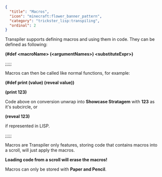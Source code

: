 ```json
{
  "title": "Macros",
  "icon": "minecraft:flower_banner_pattern",
  "category": "trickster_lisp:transpiling",
  "ordinal": 2
}
```

Transpiler supports defining macros and using them in code.
They can be defined as following:


**(#def \<macroName\> (\<argumentNames\>) \<substituteExpr\>)**

;;;;;

Macros can then be called like normal functions, for example:


**(#def print (value) (reveal value))**

**(print 123)**


Code above on conversion unwrap into **Showcase Stratagem** with **123** as it's subcircle, or

**(reveal 123)**

if represented in LISP.

;;;;;

Macros are Transpiler only features, storing code that contains macros into a scroll,
will just apply the macros. 

**Loading code from a scroll will erase the macros!**


Macros can only be stored with **Paper and Pencil**.